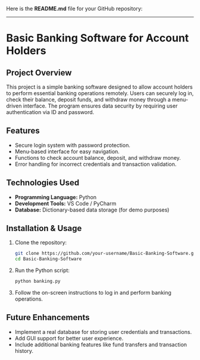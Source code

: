 Here is the **README.md** file for your GitHub repository:  

---

# Basic Banking Software for Account Holders  

## Project Overview  
This project is a simple banking software designed to allow account holders to perform essential banking operations remotely. Users can securely log in, check their balance, deposit funds, and withdraw money through a menu-driven interface. The program ensures data security by requiring user authentication via ID and password.  

## Features  
- Secure login system with password protection.  
- Menu-based interface for easy navigation.  
- Functions to check account balance, deposit, and withdraw money.  
- Error handling for incorrect credentials and transaction validation.  

## Technologies Used  
- **Programming Language:** Python  
- **Development Tools:** VS Code / PyCharm  
- **Database:** Dictionary-based data storage (for demo purposes)  

## Installation & Usage  
1. Clone the repository:  
   ```bash
   git clone https://github.com/your-username/Basic-Banking-Software.git
   cd Basic-Banking-Software
   ```
2. Run the Python script:  
   ```bash
   python banking.py
   ```
3. Follow the on-screen instructions to log in and perform banking operations.  

## Future Enhancements  
- Implement a real database for storing user credentials and transactions.  
- Add GUI support for better user experience.  
- Include additional banking features like fund transfers and transaction history.  

